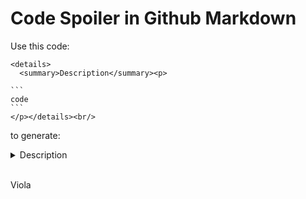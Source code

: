 # Code Spoiler in Github Markdown

Use this code:

````
<details>
  <summary>Description</summary><p>
  
```
code
```
</p></details><br/>
````

to generate:

<details>
  <summary>Description</summary><p>
  
```
code
```
</p></details><br/>

Viola

